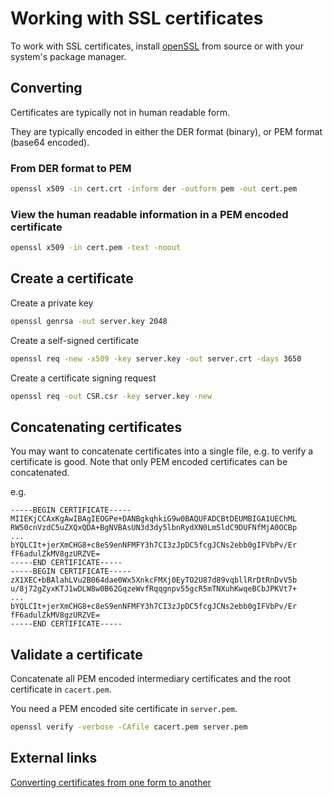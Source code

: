 # Working with SSL certificates

To work with SSL certificates, install [openSSL](https://www.openssl.org/) from source or with your system's package manager.

## Converting

Certificates are typically not in human readable form.

They are typically encoded in either the DER format (binary), or PEM format (base64 encoded).

### From DER format to PEM

```bash
openssl x509 -in cert.crt -inform der -outform pem -out cert.pem
```

### View the human readable information in a PEM encoded certificate

```bash
openssl x509 -in cert.pem -text -noout
```

## Create a certificate

Create a private key

```bash
openssl genrsa -out server.key 2048
```

Create a self-signed certificate

```bash
openssl req -new -x509 -key server.key -out server.crt -days 3650
```

Create a certificate signing request

```bash
openssl req -out CSR.csr -key server.key -new
```


## Concatenating certificates

You may want to concatenate certificates into a single file, e.g. to verify a certificate is good. Note that only PEM encoded certificates can be concatenated.

e.g.

```
-----BEGIN CERTIFICATE-----
MIIEKjCCAxKgAwIBAgIEOGPe+DANBgkqhkiG9w0BAQUFADCBtDEUMBIGA1UEChML
RW50cnVzdC5uZXQxQDA+BgNVBAsUN3d3dy5lbnRydXN0Lm5ldC9DUFNfMjA0OCBp
...
bYQLCIt+jerXmCHG8+c8eS9enNFMFY3h7CI3zJpDC5fcgJCNs2ebb0gIFVbPv/Er
fF6adulZkMV8gzURZVE=
-----END CERTIFICATE-----
-----BEGIN CERTIFICATE-----
zX1XEC+bBAlahLVu2B064dae0Wx5XnkcFMXj0EyTO2U87d89vqbllRrDtRnDvV5b
u/8j72gZyxKTJ1wDLW8w0B62GqzeWvfRqqgnpv55gcR5mTNXuhKwqeBCbJPKVt7+
...
bYQLCIt+jerXmCHG8+c8eS9enNFMFY3h7CI3zJpDC5fcgJCNs2ebb0gIFVbPv/Er
fF6adulZkMV8gzURZVE=
-----END CERTIFICATE-----
```

## Validate a certificate

Concatenate all PEM encoded intermediary certificates and the root certificate in `cacert.pem`.

You need a PEM encoded site certificate in `server.pem`.

```bash
openssl verify -verbose -CAfile cacert.pem server.pem
```

## External links

[Converting certificates from one form to another](https://support.ssl.com/Knowledgebase/Article/View/19/0/der-vs-crt-vs-cer-vs-pem-certificates-and-how-to-convert-them)